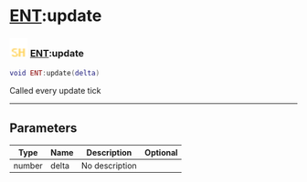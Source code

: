 # [ENT](../ent/README.md):update

### <img src="../../.gitbook/assets/shared.png" width="32" height="32" /> [ENT](../ent/README.md):update

```lua
void ENT:update(delta)
```

Called every update tick<br>

-----------------
## Parameters

| Type   | Name | Description | Optional |
| ------ | ---- | ----------- | -------: |
| number | delta | No description |   |

